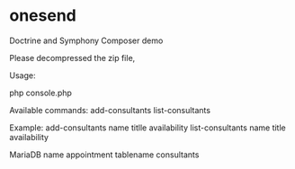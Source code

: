 # onesend
Doctrine and Symphony Composer demo

Please decompressed the zip file, 

Usage:

php console.php 

Available commands:
add-consultants
list-consultants

Example:
add-consultants name titlle availability
list-consultants name title availability

MariaDB name appointment
tablename consultants
